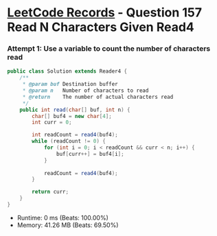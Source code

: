# [LeetCode Records](../README.md) - Question 157 Read N Characters Given Read4

### Attempt 1: Use a variable to count the number of characters read
```java
public class Solution extends Reader4 {
    /**
     * @param buf Destination buffer
     * @param n   Number of characters to read
     * @return    The number of actual characters read
     */
    public int read(char[] buf, int n) {
        char[] buf4 = new char[4];
        int curr = 0;

        int readCount = read4(buf4);
        while (readCount != 0) {
            for (int i = 0; i < readCount && curr < n; i++) {
                buf[curr++] = buf4[i];
            }
            
            readCount = read4(buf4);
        }

        return curr;
    }
}
```
- Runtime: 0 ms (Beats: 100.00%)
- Memory: 41.26 MB (Beats: 69.50%)

<br>
